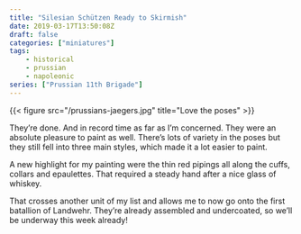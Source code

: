```yaml
---
title: "Silesian Schützen Ready to Skirmish"
date: 2019-03-17T13:50:08Z
draft: false
categories: ["miniatures"]
tags:
    - historical
    - prussian
    - napoleonic
series: ["Prussian 11th Brigade"]
---
```


{{< figure src="/prussians-jaegers.jpg" title="Love the poses" >}}

They’re done. And in record time as far as I’m concerned. They were an absolute pleasure to paint as well. There’s lots of variety in the poses but they still fell into three main styles, which made it a lot easier to paint.

A new highlight for my painting were the thin red pipings all along the cuffs, collars and epaulettes. That required a steady hand after a nice glass of whiskey.

That crosses another unit of my list and allows me to now go onto the first batallion of Landwehr. They’re already assembled and undercoated, so we’ll be underway this week already!
